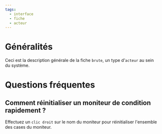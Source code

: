 ```yaml
---
tags:
  - interface
  - fiche
  - acteur
---
```


# Généralités

Ceci est la description générale de la fiche `brute`, un type d'`acteur` au sein du système.

# Questions fréquentes

## Comment réinitialiser un moniteur de condition rapidement ?

Effectuez un `clic droit` sur le nom du moniteur pour réinitialiser l'ensemble des cases du moniteur.

